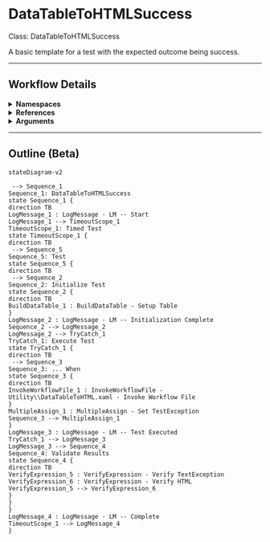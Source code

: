 # DataTableToHTMLSuccess
Class: DataTableToHTMLSuccess

A basic template for a test with the expected outcome being success.

<hr />

## Workflow Details
<details>
    <summary>
    <b>Namespaces</b>
    </summary>

    - System.Activities
- System.Activities.Statements
- System.Activities.Expressions
- System.Activities.Validation
- System.Activities.XamlIntegration
- Microsoft.VisualBasic
- Microsoft.VisualBasic.Activities
- System
- System.Collections
- System.Collections.Generic
- System.Data
- System.Diagnostics
- System.Drawing
- System.IO
- System.Linq
- System.Net.Mail
- System.Xml
- System.Text
- System.Xml.Linq
- UiPath.Core
- UiPath.Core.Activities
- System.Windows.Markup
- System.Collections.ObjectModel
- System.Runtime.Serialization
- System.Reflection
- System.Linq.Expressions
- UiPath.Testing.Activities
- UiPath.Shared.Activities
- GlobalVariablesNamespace
- GlobalConstantsNamespace
- System.Activities.Runtime.Collections
- System.ComponentModel
- System.Xml.Serialization
- System.Text.RegularExpressions


</details>
<details>
    <summary>
    <b>References</b>
    </summary>

    - Microsoft.CSharp
- Microsoft.VisualBasic
- mscorlib
- NPOI
- PresentationCore
- PresentationFramework
- System
- System.Activities
- System.ComponentModel
- System.ComponentModel.TypeConverter
- System.Configuration.ConfigurationManager
- System.Console
- System.Core
- System.Data
- System.Drawing
- System.Linq
- System.Linq.Expressions
- System.Memory
- System.Memory.Data
- System.ObjectModel
- System.Private.CoreLib
- System.Private.DataContractSerialization
- System.Private.ServiceModel
- System.Private.Uri
- System.Reflection.DispatchProxy
- System.Reflection.Metadata
- System.Reflection.TypeExtensions
- System.Runtime.Serialization
- System.Runtime.Serialization.Formatters
- System.Runtime.Serialization.Primitives
- System.Security.Permissions
- System.ServiceModel
- System.ServiceModel.Activities
- System.Xaml
- System.Xml
- System.Xml.Linq
- UiPath.Excel
- UiPath.Excel.Activities
- UiPath.Mail.Activities
- UiPath.Studio.Constants
- UiPath.System.Activities
- UiPath.Testing.Activities
- UiPath.Workflow
- WindowsBase
- System.ComponentModel.EventBasedAsync
- Microsoft.Win32.Primitives
- System.ComponentModel.Primitives
- System.Private.Xml
- System.Data.Common
- System.Data.SqlClient
- UiPath.System.Activities.Design
- UiPath.System.Activities.ViewModels
- System.Text.RegularExpressions


</details>
<details>
    <summary>
    <b>Arguments</b>
    </summary>

    <table><tr><th>Name</th><th>Direction</th><th>Type</th><th>Description</th></tr></table>
    
</details>

<hr />

## Outline (Beta)

```mermaid
stateDiagram-v2

 --> Sequence_1
Sequence_1: DataTableToHTMLSuccess
state Sequence_1 {
direction TB
LogMessage_1 : LogMessage - LM -- Start
LogMessage_1 --> TimeoutScope_1
TimeoutScope_1: Timed Test
state TimeoutScope_1 {
direction TB
 --> Sequence_5
Sequence_5: Test
state Sequence_5 {
direction TB
 --> Sequence_2
Sequence_2: Initialize Test
state Sequence_2 {
direction TB
BuildDataTable_1 : BuildDataTable - Setup Table
}
LogMessage_2 : LogMessage - LM -- Initialization Complete
Sequence_2 --> LogMessage_2
LogMessage_2 --> TryCatch_1
TryCatch_1: Execute Test
state TryCatch_1 {
direction TB
 --> Sequence_3
Sequence_3: ... When
state Sequence_3 {
direction TB
InvokeWorkflowFile_1 : InvokeWorkflowFile - Utility\\DataTableToHTML.xaml - Invoke Workflow File
}
MultipleAssign_1 : MultipleAssign - Set TestException
Sequence_3 --> MultipleAssign_1
}
LogMessage_3 : LogMessage - LM -- Test Executed
TryCatch_1 --> LogMessage_3
LogMessage_3 --> Sequence_4
Sequence_4: Validate Results
state Sequence_4 {
direction TB
VerifyExpression_5 : VerifyExpression - Verify TextException
VerifyExpression_6 : VerifyExpression - Verify HTML
VerifyExpression_5 --> VerifyExpression_6
}
}
}
LogMessage_4 : LogMessage - LM -- Complete
TimeoutScope_1 --> LogMessage_4
}
```
